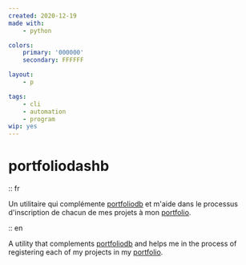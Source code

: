 ```yaml
---
created: 2020-12-19
made with:
    - python

colors:
    primary: '000000'
    secondary: FFFFFF

layout:
    - p

tags:
    - cli
    - automation
    - program
wip: yes
---
```


# portfoliodashb

:: fr

Un utilitaire qui complémente [portfoliodb](https://fr.ewen.works/portfoliodb) et m'aide dans le processus d'inscription de chacun de mes projets à mon [portfolio](https://fr.ewen.works/ewen.works).

:: en

A utility that complements [portfoliodb](https://fr.ewen.works/portfoliodb) and helps me in the process of registering each of my projects in my [portfolio](https://en.ewen.works/ewen.works).
